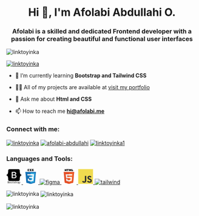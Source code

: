 <h1 align="center">Hi 👋, I'm Afolabi Abdullahi O.</h1>
<h3 align="center">Afolabi is a skilled and dedicated Frontend developer with a passion for creating beautiful and functional user interfaces</h3>

<p align="left"> <img src="https://komarev.com/ghpvc/?username=linktoyinka&label=Profile%20views&color=0e75b6&style=flat" alt="linktoyinka" /> </p>

<p align="left"> <a href="https://github.com/ryo-ma/github-profile-trophy"><img src="https://github-profile-trophy.vercel.app/?username=linktoyinka" alt="linktoyinka" /></a> </p>

- 🌱 I’m currently learning **Bootstrap and Tailwind CSS**

- 👨‍💻 All of my projects are available at [visit my portfolio](https://afolabi.me/)

- 💬 Ask me about **Html and CSS**

- 📫 How to reach me **hi@afolabi.me**

<!-- - 📄 Know about my experiences [check my resume](https://linktoyinka.netlify.app/about) -->

<h3 align="left">Connect with me:</h3>
<p align="left">
<a href="https://twitter.com/linktoyinka" target="blank"><img align="center" src="https://raw.githubusercontent.com/rahuldkjain/github-profile-readme-generator/master/src/images/icons/Social/twitter.svg" alt="linktoyinka" height="30" width="40" /></a>
<a href="https://linkedin.com/in/afolabi-abdullahi" target="blank"><img align="center" src="https://raw.githubusercontent.com/rahuldkjain/github-profile-readme-generator/master/src/images/icons/Social/linked-in-alt.svg" alt="afolabi-abdullahi" height="30" width="40" /></a>
<a href="https://instagram.com/linktoyinka1" target="blank"><img align="center" src="https://raw.githubusercontent.com/rahuldkjain/github-profile-readme-generator/master/src/images/icons/Social/instagram.svg" alt="linktoyinka1" height="30" width="40" /></a>
</p>

<h3 align="left">Languages and Tools:</h3>
<p align="left"> <a href="https://getbootstrap.com" target="_blank" rel="noreferrer"> <img src="https://raw.githubusercontent.com/devicons/devicon/master/icons/bootstrap/bootstrap-plain-wordmark.svg" alt="bootstrap" width="40" height="40"/> </a> <a href="https://www.w3schools.com/css/" target="_blank" rel="noreferrer"> <img src="https://raw.githubusercontent.com/devicons/devicon/master/icons/css3/css3-original-wordmark.svg" alt="css3" width="40" height="40"/> </a> <a href="https://www.figma.com/" target="_blank" rel="noreferrer"> <img src="https://www.vectorlogo.zone/logos/figma/figma-icon.svg" alt="figma" width="40" height="40"/> </a> <a href="https://www.w3.org/html/" target="_blank" rel="noreferrer"> <img src="https://raw.githubusercontent.com/devicons/devicon/master/icons/html5/html5-original-wordmark.svg" alt="html5" width="40" height="40"/> </a> <a href="https://developer.mozilla.org/en-US/docs/Web/JavaScript" target="_blank" rel="noreferrer"> <img src="https://raw.githubusercontent.com/devicons/devicon/master/icons/javascript/javascript-original.svg" alt="javascript" width="40" height="40"/> </a> <a href="https://tailwindcss.com/" target="_blank" rel="noreferrer"> <img src="https://www.vectorlogo.zone/logos/tailwindcss/tailwindcss-icon.svg" alt="tailwind" width="40" height="40"/> </a> </p>

<p><img align="left" src="https://github-readme-stats.vercel.app/api/top-langs?username=linktoyinka&show_icons=true&locale=en&layout=compact" alt="linktoyinka" /></p>

<p>&nbsp;<img align="center" src="https://github-readme-stats.vercel.app/api?username=linktoyinka&show_icons=true&locale=en" alt="linktoyinka" /></p>

<p><img align="center" src="https://github-readme-streak-stats.herokuapp.com/?user=linktoyinka&" alt="linktoyinka" /></p>
